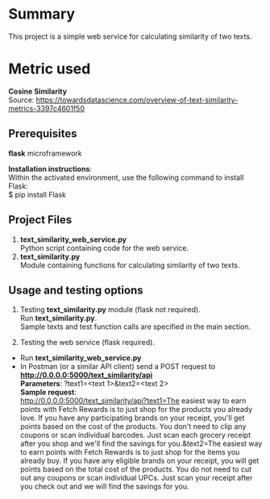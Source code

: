 # Summary
This project is a simple web service for calculating similarity of two texts.

# Metric used
**Cosine Similarity**  
Source: https://towardsdatascience.com/overview-of-text-similarity-metrics-3397c4601f50

## Prerequisites
**flask** microframework

**Installation instructions**:  
Within the activated environment, use the following command to install Flask:  
$ pip install Flask

## Project Files
1. **text_similarity_web_service.py**  
   Python script containing code for the web service.
2. **text_similarity.py**  
   Module containing functions for calculating similarity of two texts.

## Usage and testing options
1. Testing **text_similarity.py** module (flask not required).  
   Run **text_similarity.py**.  
   Sample texts and test function calls are specified in the main section.  
   
2. Testing the web service (flask required).
* Run **text_similarity_web_service.py**
* In Postman (or a similar API client) send a POST request to **http://0.0.0.0:5000/text_similarity/api**  
  **Parameters**: ?text1=<text 1>&text2=<text 2>  
  **Sample request**:  
  http://0.0.0.0:5000/text_similarity/api?text1=The easiest way to earn points with Fetch Rewards is to just shop for the products you already love. If you have any participating brands on your receipt, you'll get points based on the cost of the products. You don't need to clip any coupons or scan individual barcodes. Just scan each grocery receipt after you shop and we'll find the savings for you.&text2=The easiest way to earn points with Fetch Rewards is to just shop for the items you already buy. If you have any eligible brands on your receipt, you will get points based on the total cost of the products. You do not need to cut out any coupons or scan individual UPCs. Just scan your receipt after you check out and we will find the savings for you.
